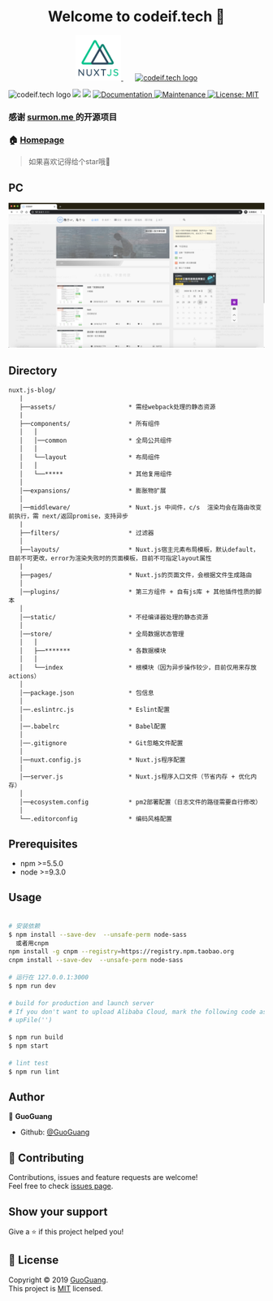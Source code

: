 <h1 align="center">Welcome to codeif.tech 👋</h1>

<p align="center">
  <a href="https://github.com/nuxt/nuxt.js" target="blank">
    <img src="https://github.com/GuoGuang/codeif/blob/master/static/nuxt.png" height="90" alt="nuxt logo" />
  </a>
  <span>&nbsp;&nbsp;&nbsp;&nbsp;&nbsp;</span>
  <a href="https://github.com/GuoGuang/codeif" target="blank">
    <img src="https://github.com/GuoGuang/codeif/blob/master/static/favicon.ico" height="90" alt="codeif.tech logo" />
  </a>
</p>

<p>
 <img src="https://yd-note.oss-cn-beijing.aliyuncs.com/favicon.ico
" height="90" alt="codeif.tech logo" />
  <img src="https://img.shields.io/badge/npm-%3E%3D5.5.0-blue.svg" />
  <img src="https://img.shields.io/badge/node-%3E%3D9.3.0-blue.svg" />
  <a href="https://github.com/GuoGuang/codeif#readme">
    <img alt="Documentation" src="https://img.shields.io/badge/documentation-yes-brightgreen.svg" target="_blank" />
  </a>
  <a href="https://github.com/GuoGuang/codeif/graphs/commit-activity">
    <img alt="Maintenance" src="https://img.shields.io/badge/Maintained%3F-yes-green.svg" target="_blank" />
  </a>
  <a href="https://github.com/GuoGuang/codeif/blob/master/LICENSE">
    <img alt="License: MIT" src="https://img.shields.io/badge/License-MIT-yellow.svg" target="_blank" />
  </a>
</p>


### 感谢 [surmon.me ]( https://github.com/surmon-china/surmon.me ) 的开源项目


### 🏠 [Homepage](http://139.9.155.54:3000/)
> 如果喜欢记得给个star哦🌟

## PC

![](https://github.com/GuoGuang/codeif/blob/master/static/codeif.png)

## Directory
```
nuxt.js-blog/
   |
   ├──assets/                    * 需经webpack处理的静态资源
   |
   ├──components/                * 所有组件
   │   │
   │   │──common                 * 全局公共组件
   │   │
   │   └──layout                 * 布局组件
   │   │
   │   └──*****                  * 其他复用组件
   │
   │──expansions/                * 膨胀物扩展
   │
   │──middleware/                * Nuxt.js 中间件，c/s  渲染均会在路由改变前执行，需 next/返回promise，支持异步
   |
   ├──filters/                   * 过滤器
   │
   ├──layouts/                   * Nuxt.js宿主元素布局模板，默认default，目前不可更改，error为渲染失败时的页面模板，目前不可指定layout属性
   |
   ├──pages/                     * Nuxt.js的页面文件，会根据文件生成路由
   │
   │──plugins/                   * 第三方组件 + 自有js库 + 其他插件性质的脚本
   │
   │──static/                    * 不经编译器处理的静态资源
   │
   │──store/                     * 全局数据状态管理
   │   │
   │   ├──*******                * 各数据模块
   │   │
   │   └──index                  * 根模块（因为异步操作较少，目前仅用来存放actions）
   │
   │──package.json               * 包信息
   │
   │──.eslintrc.js               * Eslint配置
   │
   │──.babelrc                   * Babel配置
   │
   │──.gitignore                 * Git忽略文件配置
   │
   │──nuxt.config.js             * Nuxt.js程序配置
   │
   │──server.js                  * Nuxt.js程序入口文件（节省内存 + 优化内存）
   │
   │──ecosystem.config           * pm2部署配置（日志文件的路径需要自行修改）
   │
   └──.editorconfig              * 编码风格配置
```


## Prerequisites

- npm >=5.5.0
- node >=9.3.0

## Usage

```bash

# 安装依赖
$ npm install --save-dev  --unsafe-perm node-sass
  或者用cnpm
npm install -g cnpm --registry=https://registry.npm.taobao.org
cnpm install --save-dev  --unsafe-perm node-sass

# 运行在 127.0.0.1:3000
$ npm run dev

# build for production and launch server
# If you don't want to upload Alibaba Cloud, mark the following code as a comment
# upFile('')

$ npm run build
$ npm start

# lint test
$ npm run lint

```

## Author

👤 **GuoGuang**

* Github: [@GuoGuang](https://github.com/GuoGuang)

## 🤝 Contributing

Contributions, issues and feature requests are welcome!<br />Feel free to check [issues page](https://github.com/GuoGuang/codeif/issues).

## Show your support

Give a ⭐️ if this project helped you!

## 📝 License

Copyright © 2019 [GuoGuang](https://github.com/GuoGuang).<br />
This project is [MIT](https://github.com/GuoGuang/codeif/blob/master/LICENSE) licensed.
